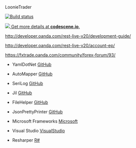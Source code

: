 ﻿LoonieTrader

[![Build status](https://ci.appveyor.com/api/projects/status/8i5v9m09d94uh65y?svg=true)](https://ci.appveyor.com/project/niklasda/loonietrader)

[![](https://codescene.io/images/analyzed-by-codescene-badge.svg) Get more details at **codescene.io**.](https://codescene.io/projects/416)

http://developer.oanda.com/rest-live-v20/development-guide/

http://developer.oanda.com/rest-live-v20/account-ep/

https://fxtrade.oanda.com/community/forex-forum/93/




- YamlDotNet [GitHub](https://github.com/aaubry/YamlDotNet)
- AutoMapper [GitHub](https://github.com/AutoMapper/AutoMapper)
- SeriLog [GitHub](https://github.com/serilog/serilog)
- Jil [GitHub](https://github.com/kevin-montrose/Jil)
- FileHelper [GitHub](https://github.com/MarcosMeli/FileHelpers)


- JsonPrettyPrinter [GitHub](https://github.com/m4bwav/DotNetJsonPrettyPrinter)
- Microsoft Frameworks [Microsoft](https://www.microsoft.com/net)
- Visual Studio [VisualStudio](https://www.visualstudio.com/)
- Resharper [R#](https://www.jetbrains.com/resharper/)

